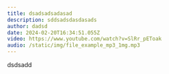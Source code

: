 ```yaml
---
title: dsadsadsadasad
description: sddsadsdasdasads
author: dadsd
date: 2024-02-20T16:34:51.055Z
video: https://www.youtube.com/watch?v=SlRr_pEToak
audio: /static/img/file_example_mp3_1mg.mp3
---
```

d﻿sdsadd